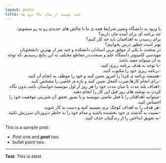 ```yaml
---
layout: posts
title: چند توصیه از سال بالا تری ها
---
```

<div dir="rtl">
    با ورود به دانشگاه وتغییر شرایط همه ی ما با چالش های جدیدی رو به رو میشویم؛ <br>
    چه برنامه ای برای آینده مان داریم؟<br>
    برای رسیدن به اهدافمان باید چه کار کنیم؟<br>
    بهتر است چطور درس بخوانیم؟<br>
     در صحبت با یکی از موفق ترین استادان دانشکده و چند نفر از بهترین دانشجویان مهندسی کامپیوتر دانشگاه علم و صنعت،در مقاطع مختلف به این نتایج رسیدیم
     ،که توجه به آن میتواند مفید باشد: <br>
     -با توجه به هدف برنامه ریزی کنید. <br>
     -برنامه ریزی خود را مکتوب کنید. <br>
     -همیشه برنامه ی فردا را امروز معین کنید و خود را موظف به انجام آن کنید. <br> 
     -برای انجام کارها،ضرب العجل تعیین کنید و بازه ی خاصی را مشخص کنید. <br>
     -اهداف بلند مدت یا میان مدت خود را هر روز از اول بنویسید،حواستان باشد بدون نگاه کردن به نوشته های روز قبل این کار را انجام دهید. <br>
     -میتوانید اهدافتان را با فعل ماضی بنویسید و با تصور تحقق آن شیرینی موفقیت خود را احساس کنید. <br>
     -هر هدف را به اهداف کوچک تری تقسیم کنید و دست به کار شوید. <br>
     -نسبت به گذشته ی خود بخشنده باشید و مدام خود را به خاطر دیروزتان سرزنش نکنید. <br>
     -به تعویق انداختن را از زندگیتان حذف کنید. <br>




</div>

This is a sample post:
- *Post* one and **post** two.
- bullet point two.


---
**Test**: This is atest
